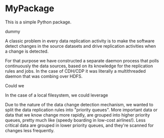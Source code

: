 # MyPackage

This is a simple Python package.

dummy

A classic problem in every data replication activity is to make the software detect changes in the source datasets and drive replication activities when a change is detected. 

For that purpose we have constructed a separate daemon process that polls continuously the data sources, based on its knowledge for the replication rules and jobs. In the case of CDH/CDP it was literally a multithreaded daemon that was combing over HDFS.

Could we 

In the case of a local filesystem, we could leverage 

Due to the nature of the data change detection mechanism, we wanted to split the data replication rules into "priority queues". More important data or data that we know change more rapidly, are grouped into higher priority queues, pretty much like (speedy boarding in low-cost airlines!). Less critical data are grouped in lower priority queues, and they're scanned for changes less frequently.


